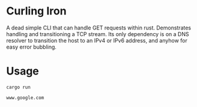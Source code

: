 # Curling Iron

A dead simple CLI that can handle GET requests within rust.
Demonstrates handling and transitioning a TCP stream. Its only
dependency is on a DNS resolver to transition the host to an IPv4 or IPv6 address,
and anyhow for easy error bubbling.

# Usage
```
cargo run

www.google.com
```
